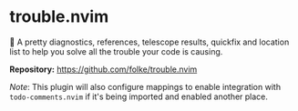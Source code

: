 # trouble.nvim

🚦 A pretty diagnostics, references, telescope results, quickfix and location list to help you solve all the trouble your code is causing.

**Repository:** <https://github.com/folke/trouble.nvim>

_Note_: This plugin will also configure mappings to enable integration with `todo-comments.nvim` if it's being imported and enabled another place.
